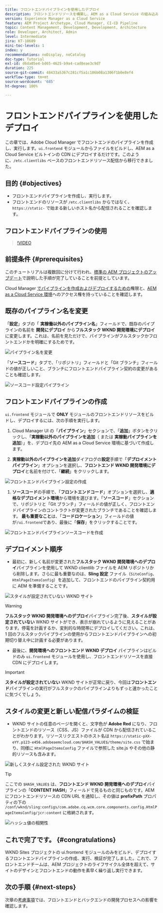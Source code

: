 ```yaml
---
title: フロントエンドパイプラインを使用したデプロイ
description: フロントエンドリソースを構築し、AEM as a Cloud Service の組み込み CDN にデプロイするフロントエンドパイプラインを作成して実行する方法を説明します。
version: Experience Manager as a Cloud Service
feature: AEM Project Archetype, Cloud Manager, CI-CD Pipeline
topic: Content Management, Development, Development, Architecture
role: Developer, Architect, Admin
level: Intermediate
jira: KT-10689
mini-toc-levels: 1
index: y
recommendations: noDisplay, noCatalog
doc-type: Tutorial
exl-id: d6da05e4-bd65-4625-b9a4-cad8eae3c9d7
duration: 225
source-git-commit: 48433a5367c281cf5a1c106b08a1306f1b0e8ef4
workflow-type: tm+mt
source-wordcount: '685'
ht-degree: 100%

---
```


# フロントエンドパイプラインを使用したデプロイ

この章では、Adobe Cloud Manager でフロントエンドのパイプラインを作成し、実行します。`ui.frontend` モジュールからファイルをビルドし、AEM as a Cloud Service ビルトインの CDN にデプロイするだけです。このように、`/etc.clientlibs` ベースのフロントエンドリソース配信から移行できました。


## 目的 {#objectives}

* フロントエンドパイプラインを作成し、実行します。
* フロントエンドのリソースが `/etc.clientlibs` からではなく、`https://static-` で始まる新しいホスト名から配信されることを確認します。

## フロントエンドパイプラインの使用

>[!VIDEO](https://video.tv.adobe.com/v/3409420?quality=12&learn=on)

## 前提条件 {#prerequisites}

このチュートリアルは複数回に分けて行われ、[標準の AEM プロジェクトのアップデート](./update-project.md)で説明した手順が完了していることを前提としています。

Cloud Manager [でパイプラインを作成およびデプロイするための](https://experienceleague.adobe.com/docs/experience-manager-cloud-manager/content/requirements/users-and-roles.html?lang=ja#role-definitions)権限と、[AEM as a Cloud Service 環境](https://experienceleague.adobe.com/docs/experience-manager-cloud-service/content/implementing/using-cloud-manager/manage-environments.html?lang=ja)へのアクセス権を持っていることを確認します。

## 既存のパイプライン名を変更

「__設定__」タブの「 __実稼働以外のパイプライン名__」フィールドで、既存のパイプラインの名前を __開発にデプロイ__ から&#x200B;__フルスタック WKND 開発環境にデプロイ__&#x200B;に変更します。これは、名前を見ただけで、パイプラインがフルスタックかフロントエンドかを明確にするためです。

![パイプライン名を変更](assets/fullstack-wknd-deploy-dev-pipeline.png)


「__ソースコード__」タブで、「リポジトリ」フィールドと「Git ブランチ」フィールドの値が正しいこと、ブランチにフロントエンドパイプライン契約の変更があることも確認します。

![ソースコード設定パイプライン](assets/fullstack-wknd-source-code-config.png)


## フロントエンドパイプラインの作成

`ui.frontend` モジュールで __ONLY__ モジュールのフロントエンドリソースをビルドし、デプロイするには、次の手順を実行します。

1. Cloud Manager UI の「__パイプライン__」セクションで、「__追加__」ボタンをクリックし、「__実稼動以外のパイプラインを追加__（ または __実稼動パイプラインを追加__）」を、デプロイ先の AEM as a Cloud Service 環境に基づいて作成します。

1. __実稼動以外のパイプラインを追加__&#x200B;ダイアログの&#x200B;__設定__&#x200B;手順で「__デプロイメントパイプライン__」オプションを選択し、__フロントエンド WKND 開発環境にデプロイ__&#x200B;と名前を付けて、「__継続__」をクリックします。

![フロントエンドパイプライン設定の作成](assets/create-frontend-pipeline-configs.png)

1. __ソースコード__&#x200B;の手順で、「__フロントエンドコード__」オプションを選択し、__適格なデプロイメント環境__&#x200B;から環境を選びます。「__ソースコード__」セクションで、リポジトリと「Git ブランチ」フィールドの値が正しく、フロントエンドパイプラインのコントラクトが変更されたブランチであることを確認します。
__最も重要なこと__&#x200B;は、「__コードロケーション__」フィールドの値が`/ui.frontend`であり、最後に「__保存__」をクリックすることです。

![フロントエンドパイプラインソースコードを作成](assets/create-frontend-pipeline-source-code.png)


## デプロイメント順序

* 最初に、新しく名前が変更された&#x200B;__フルスタック WKND 開発環境へのデプロイ__&#x200B;パイプラインを使用して WKND clientlib ファイルを AEM リポジトリから削除します。さらに最も重要なのは、__Sling 設定__ ファイル（`SiteConfig`、`HtmlPageItemsConfig`）を追加して、フロントエンドのパイプライン契約用に AEM を準備することです。

![スタイルが設定されていない WKND サイト](assets/unstyled-wknd-site.png)

>[!WARNING]
>
>__フルスタック WKND 開発環境へのデプロイ__&#x200B;パイプライン完了後、__スタイルが設定されていない__ WKND サイトができ、表示が崩れているように見えることがあります。停電を計画するか、変則的な時間帯にデプロイしてください。これは、1 回のフルスタックパイプラインの使用からフロントエンドパイプラインへの初期切り替え中に計画する必要があります。


* 最後に、__開発環境へのフロントエンド WKND デプロイ__ パイプラインはビルドのみ `ui.frontend` モジュールを使用し、フロントエンドリソースを直接 CDN にデプロイします。

>[!IMPORTANT]
>
>__スタイルが設定されていない__ WKND サイトが正常に戻り、今回は&#x200B;__フロントエンド__&#x200B;パイプラインの実行がフルスタックのパイプラインよりもずっと速かったことに気づくでしょう。

## スタイルの変更と新しい配信パラダイムの検証

* WKND サイトの任意のページを開くと、文字色が __Adobe Red__ になり、フロントエンドのリソース（CSS、JS）ファイルが CDN から配信されていることがわかります。リソースリクエストのホスト名は `https://static-pXX-eYY.p123-e456.adobeaemcloud.com/$HASH_VALUE$/theme/site.css` で始まり、同様に `HtmlPageItemsConfig` ファイルで参照した site.js やその他の静的リソースも含みます。


![新しくスタイル設定された WKND サイト](assets/newly-styled-wknd-site.png)



>[!TIP]
>
>ここでの `$HASH_VALUE$` は、__フロントエンド WKND 開発環境へのデプロイ__&#x200B;パイプラインの「__CONTENT HASH__」フィールドで見るものと同じものです。AEM にフロントエンドリソースの CDN URL を通知し、その値は __prefixPath__ プロパティの下の `/conf/wknd/sling:configs/com.adobe.cq.wcm.core.components.config.HtmlPageItemsConfig/jcr:content` に格納されます。


![ハッシュ値の相関性](assets/hash-value-correlartion.png)



## これで完了です。 {#congratulations}

WKND Sites プロジェクトの ui.frontend モジュールのみをビルド、デプロイするフロントエンドパイプラインの作成、実行、検証が完了しました。これで、フロントエンドチームは、AEM プロジェクトのライフサイクル全体を超えて、サイトのデザインとフロントエンドの動作を素早く繰り返し実行できます。

## 次の手順 {#next-steps}

次章の[考慮事項](considerations.md)では、フロントエンドとバックエンドの開発プロセスへの影響を確認します。
